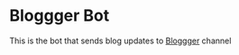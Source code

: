 # Bloggger Bot
This is the bot that sends blog updates to [Bloggger](https://t.me/Bloggger) channel
